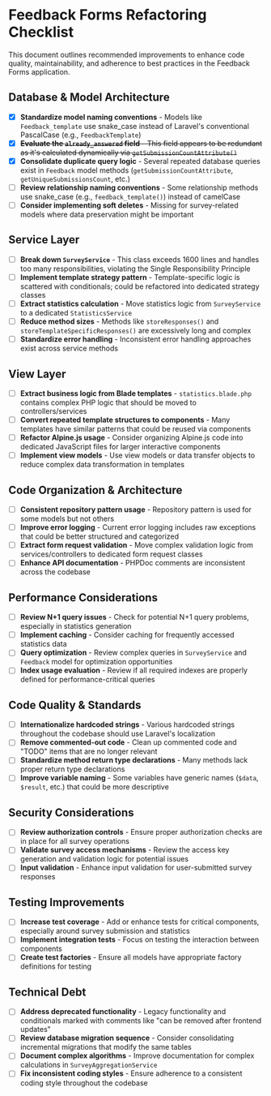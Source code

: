 # Feedback Forms Refactoring Checklist

This document outlines recommended improvements to enhance code quality, maintainability, and adherence to best practices in the Feedback Forms application.

## Database & Model Architecture

- [x] **Standardize model naming conventions** - Models like `Feedback_template` use snake_case instead of Laravel's conventional PascalCase (e.g., `FeedbackTemplate`)
- [x] ~~**Evaluate the `already_answered` field** - This field appears to be redundant as it's calculated dynamically via `getSubmissionCountAttribute()`~~
- [x] **Consolidate duplicate query logic** - Several repeated database queries exist in `Feedback` model methods (`getSubmissionCountAttribute`, `getUniqueSubmissionsCount`, etc.)
- [ ] **Review relationship naming conventions** - Some relationship methods use snake_case (e.g., `feedback_template()`) instead of camelCase
- [ ] **Consider implementing soft deletes** - Missing for survey-related models where data preservation might be important

## Service Layer

- [ ] **Break down `SurveyService`** - This class exceeds 1600 lines and handles too many responsibilities, violating the Single Responsibility Principle
- [ ] **Implement template strategy pattern** - Template-specific logic is scattered with conditionals; could be refactored into dedicated strategy classes
- [ ] **Extract statistics calculation** - Move statistics logic from `SurveyService` to a dedicated `StatisticsService`
- [ ] **Reduce method sizes** - Methods like `storeResponses()` and `storeTemplateSpecificResponses()` are excessively long and complex
- [ ] **Standardize error handling** - Inconsistent error handling approaches exist across service methods

## View Layer

- [ ] **Extract business logic from Blade templates** - `statistics.blade.php` contains complex PHP logic that should be moved to controllers/services
- [ ] **Convert repeated template structures to components** - Many templates have similar patterns that could be reused via components
- [ ] **Refactor Alpine.js usage** - Consider organizing Alpine.js code into dedicated JavaScript files for larger interactive components
- [ ] **Implement view models** - Use view models or data transfer objects to reduce complex data transformation in templates

## Code Organization & Architecture

- [ ] **Consistent repository pattern usage** - Repository pattern is used for some models but not others
- [ ] **Improve error logging** - Current error logging includes raw exceptions that could be better structured and categorized
- [ ] **Extract form request validation** - Move complex validation logic from services/controllers to dedicated form request classes
- [ ] **Enhance API documentation** - PHPDoc comments are inconsistent across the codebase

## Performance Considerations

- [ ] **Review N+1 query issues** - Check for potential N+1 query problems, especially in statistics generation
- [ ] **Implement caching** - Consider caching for frequently accessed statistics data
- [ ] **Query optimization** - Review complex queries in `SurveyService` and `Feedback` model for optimization opportunities
- [ ] **Index usage evaluation** - Review if all required indexes are properly defined for performance-critical queries

## Code Quality & Standards

- [ ] **Internationalize hardcoded strings** - Various hardcoded strings throughout the codebase should use Laravel's localization
- [ ] **Remove commented-out code** - Clean up commented code and "TODO" items that are no longer relevant
- [ ] **Standardize method return type declarations** - Many methods lack proper return type declarations
- [ ] **Improve variable naming** - Some variables have generic names (`$data`, `$result`, etc.) that could be more descriptive

## Security Considerations

- [ ] **Review authorization controls** - Ensure proper authorization checks are in place for all survey operations
- [ ] **Validate survey access mechanisms** - Review the access key generation and validation logic for potential issues
- [ ] **Input validation** - Enhance input validation for user-submitted survey responses

## Testing Improvements

- [ ] **Increase test coverage** - Add or enhance tests for critical components, especially around survey submission and statistics
- [ ] **Implement integration tests** - Focus on testing the interaction between components
- [ ] **Create test factories** - Ensure all models have appropriate factory definitions for testing

## Technical Debt

- [ ] **Address deprecated functionality** - Legacy functionality and conditionals marked with comments like "can be removed after frontend updates"
- [ ] **Review database migration sequence** - Consider consolidating incremental migrations that modify the same tables
- [ ] **Document complex algorithms** - Improve documentation for complex calculations in `SurveyAggregationService`
- [ ] **Fix inconsistent coding styles** - Ensure adherence to a consistent coding style throughout the codebase